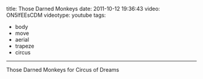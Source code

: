 title: Those Darned Monkeys
date: 2011-10-12 19:36:43
video: ON5lfEEsCDM
videotype: youtube
tags:
  - body
  - move
  - aerial
  - trapeze
  - circus
---
Those Darned Monkeys for Circus of Dreams
